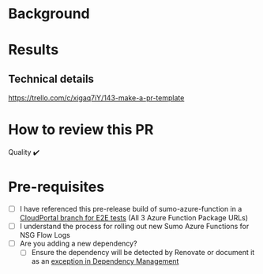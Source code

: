 # Background
<!-- Why does this PR exist? Give a non-technical summary so people outside of engineering can have a good summary -->

# Results
## Technical details
<!-- Describe the result of the change including a link to any trello cards / docs. -->
https://trello.com/c/xigaq7iY/143-make-a-pr-template


<!-- Consider adding a before/after log excerpt or screen capture. -->

# How to review this PR

<!--
Describe how you want people to review the pull request.
Perhaps you just want an "in principal" review to prove an idea.
Perhaps you want specific people to test the resulting changes.
-->

Quality :heavy_check_mark:
<!-- Describe focus areas (if any): Review tests/ Exploratory testing/ Smoke testing? -->

# Pre-requisites
- [ ] I have referenced this pre-release build of sumo-azure-function in a [CloudPortal branch for E2E tests](https://github.com/OctopusDeploy/CloudPortal/blob/brad/zipnsg2/source/CloudPortal.Core/Azure/Resources/SumoNsgFlowLogsBlobReaderTemplate.json#L289) (All 3 Azure Function Package URLs)
- [ ] I understand the process for rolling out new Sumo Azure Functions for NSG Flow Logs
- [ ] Are you adding a new dependency?
   - [ ] Ensure the dependency will be detected by Renovate or document it as an [exception in Dependency Management](https://github.com/OctopusDeploy/hosted-docs/blob/master/dependency-management/README.md#dependencies-exempt-from-automatic-updates)
